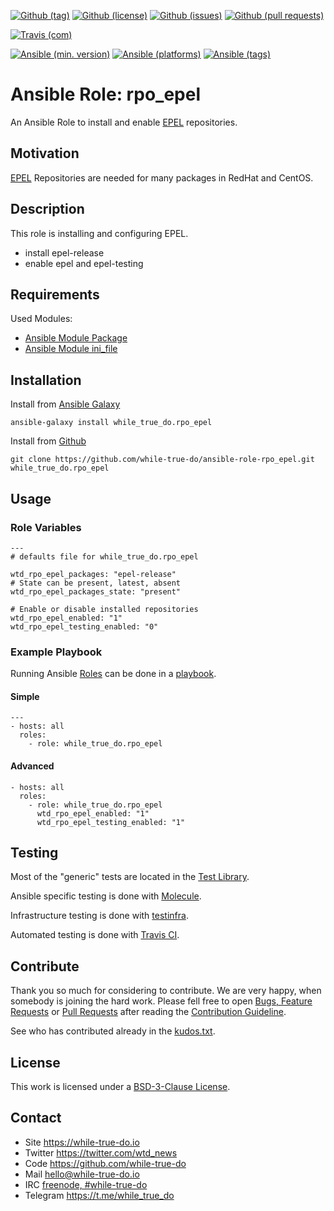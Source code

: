 <!--
name: README.md
description: This file contains important information for the repository.
author: while-true-do.io
contact: hello@while-true-do.io
license: BSD-3-Clause
-->

<!-- github shields -->
[![Github (tag)](https://img.shields.io/github/tag/while-true-do/ansible-role-rpo_epel.svg)](https://github.com/while-true-do/ansible-role-rpo_epel/tags)
[![Github (license)](https://img.shields.io/github/license/while-true-do/ansible-role-rpo_epel.svg)](https://github.com/while-true-do/ansible-role-rpo_epel/blob/master/LICENSE)
[![Github (issues)](https://img.shields.io/github/issues/while-true-do/ansible-role-rpo_epel.svg)](https://github.com/while-true-do/ansible-role-rpo_epel/issues)
[![Github (pull requests)](https://img.shields.io/github/issues-pr/while-true-do/ansible-role-rpo_epel.svg)](https://github.com/while-true-do/ansible-role-rpo_epel/pulls)
<!-- travis shields -->
[![Travis (com)](https://img.shields.io/travis/com/while-true-do/ansible-role-rpo_epel.svg)](https://travis-ci.com/while-true-do/ansible-role-rpo_epel)
<!-- ansible shields -->
[![Ansible (min. version)](https://img.shields.io/badge/dynamic/yaml.svg?label=Min.%20Ansible%20Version&url=https%3A%2F%2Fraw.githubusercontent.com%2Fwhile-true-do%2Fansible-role-rpo_epel%2Fmaster%2Fmeta%2Fmain.yml&query=%24.galaxy_info.min_ansible_version&colorB=black)](https://galaxy.ansible.com/while_true_do/rpo_epel)
[![Ansible (platforms)](https://img.shields.io/badge/dynamic/yaml.svg?label=Supported%20OS&url=https%3A%2F%2Fraw.githubusercontent.com%2Fwhile-true-do%2Fansible-role-rpo_epel%2Fmaster%2Fmeta%2Fmain.yml&query=galaxy_info.platforms%5B*%5D.name&colorB=black)](https://galaxy.ansible.com/while_true_do/rpo_epel)
[![Ansible (tags)](https://img.shields.io/badge/dynamic/yaml.svg?label=Galaxy%20Tags&url=https%3A%2F%2Fraw.githubusercontent.com%2Fwhile-true-do%2Fansible-role-rpo_epel%2Fmaster%2Fmeta%2Fmain.yml&query=%24.galaxy_info.galaxy_tags%5B*%5D&colorB=black)](https://galaxy.ansible.com/while_true_do/rpo_epel)

# Ansible Role: rpo_epel

An Ansible Role to install and enable
[EPEL](https://fedoraproject.org/wiki/EPEL) repositories.

## Motivation

[EPEL](https://fedoraproject.org/wiki/EPEL) Repositories are needed for many
packages in RedHat and CentOS.

## Description

This role is installing and configuring EPEL.

-   install epel-release
-   enable epel and epel-testing

## Requirements

Used Modules:

-   [Ansible Module Package](https://docs.ansible.com/ansible/latest/modules/package_module.html)
-   [Ansible Module ini_file](https://docs.ansible.com/ansible/latest/modules/ini_file_module.html)

## Installation

Install from [Ansible Galaxy](https://galaxy.ansible.com/while_true_do/rpo_epel)
```
ansible-galaxy install while_true_do.rpo_epel
```

Install from [Github](https://github.com/while-true-do/ansible-role-rpo_epel)
```
git clone https://github.com/while-true-do/ansible-role-rpo_epel.git while_true_do.rpo_epel
```

## Usage

### Role Variables

```
---
# defaults file for while_true_do.rpo_epel

wtd_rpo_epel_packages: "epel-release"
# State can be present, latest, absent
wtd_rpo_epel_packages_state: "present"

# Enable or disable installed repositories
wtd_rpo_epel_enabled: "1"
wtd_rpo_epel_testing_enabled: "0"
```

### Example Playbook

Running Ansible
[Roles](https://docs.ansible.com/ansible/latest/user_guide/playbooks_reuse_roles.html)
can be done in a
[playbook](https://docs.ansible.com/ansible/latest/user_guide/playbooks_intro.html).

#### Simple

```
---
- hosts: all
  roles:
    - role: while_true_do.rpo_epel
```

#### Advanced

```
- hosts: all
  roles:
    - role: while_true_do.rpo_epel
      wtd_rpo_epel_enabled: "1"
      wtd_rpo_epel_testing_enabled: "1"
```

## Testing

Most of the "generic" tests are located in the
[Test Library](https://github.com/while-true-do/test-library).

Ansible specific testing is done with
[Molecule](https://molecule.readthedocs.io/en/stable/).

Infrastructure testing is done with
[testinfra](https://testinfra.readthedocs.io/en/stable/).

Automated testing is done with [Travis CI](https://travis-ci.com).

## Contribute

Thank you so much for considering to contribute. We are very happy, when somebody
is joining the hard work. Please fell free to open
[Bugs, Feature Requests](https://github.com/while-true-do/ansible-role-rpo_epel/issues)
or [Pull Requests](https://github.com/while-true-do/ansible-role-rpo_epel/pulls) after
reading the [Contribution Guideline](https://github.com/while-true-do/doc-library/blob/master/docs/CONTRIBUTING.md).

See who has contributed already in the [kudos.txt](./kudos.txt).

## License

This work is licensed under a [BSD-3-Clause License](https://opensource.org/licenses/BSD-3-Clause).

## Contact

-   Site <https://while-true-do.io>
-   Twitter <https://twitter.com/wtd_news>
-   Code <https://github.com/while-true-do>
-   Mail [hello@while-true-do.io](mailto:hello@while-true-do.io)
-   IRC [freenode, #while-true-do](https://webchat.freenode.net/?channels=while-true-do)
-   Telegram <https://t.me/while_true_do>
